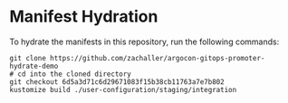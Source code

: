 # Manifest Hydration

To hydrate the manifests in this repository, run the following commands:

```shell
git clone https://github.com/zachaller/argocon-gitops-promoter-hydrate-demo
# cd into the cloned directory
git checkout 6d5a3d71c6d29671083f15b38cb11763a7e7b802
kustomize build ./user-configuration/staging/integration
```
